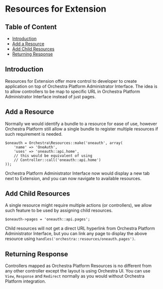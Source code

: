# Resources for Extension

## Table of Content

- [Introduction](#introduction)
- [Add a Resource](#register)
- [Add Child Resources](#register-child)
- [Returning Response](#returning-response)

<a name="introduction"></a>
## Introduction

Resources for Extension offer more control to developer to create application on top of Orchestra Platform Administrator Interface. The idea is to allow controllers to be map to specific URL in Orchestra Platform Administrator Interface instead of just pages.

<a name="register"></a>
## Add a Resource

Normally we would identify a bundle to a resource for ease of use, however Orchestra Platform still allow a single bundle to register multiple resources if such requirement is needed.

	$oneauth = Orchestra\Resources::make('oneauth', array(
		'name' => 'OneAuth',
		'uses' => 'oneauth::api.home', 
		// this would be equivalent of using 
		// Controller::call('oneauth::api.home')
	));

Orchestra Platform Administrator Interface now would display a new tab next to Extension, and you can now navigate to available resources.

<a name="register-child"></a>
## Add Child Resources

A single resource might require multiple actions (or controllers), we allow such feature to be used by assigning child resources.

	$oneauth->pages = 'oneauth::api.pages';

Child resources will not get a direct URL hyperlink from Orchestra Platform Administrator Interface, but you can link any page to display the above resource using `handles('orchestra::resources/oneauth.pages')`.

<a name="returning-response"></a>
## Returning Response

Controllers mapped as Orchestra Platform Resources is no different from any other controller except the layout is using Orchestra UI. You can use `View`, `Response` and `Redirect` normally as you would without Orchestra Platform integration.



